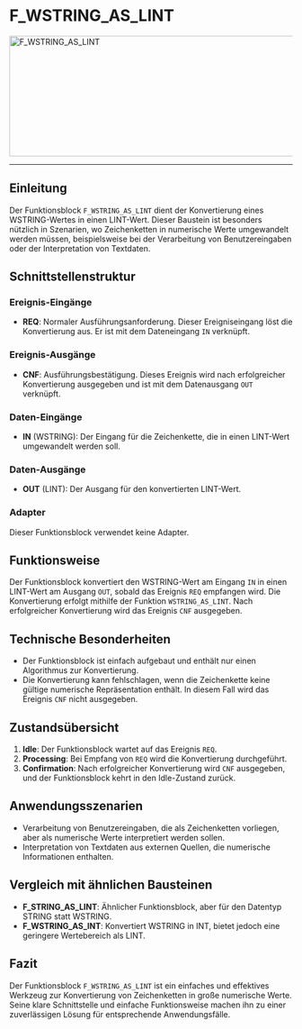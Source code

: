 # F_WSTRING_AS_LINT

<img width="1480" height="214" alt="F_WSTRING_AS_LINT" src="https://github.com/user-attachments/assets/a8ed434d-17fa-45f9-8839-16517ab7d6b0" />

* * * * * * * * * *
## Einleitung
Der Funktionsblock `F_WSTRING_AS_LINT` dient der Konvertierung eines WSTRING-Wertes in einen LINT-Wert. Dieser Baustein ist besonders nützlich in Szenarien, wo Zeichenketten in numerische Werte umgewandelt werden müssen, beispielsweise bei der Verarbeitung von Benutzereingaben oder der Interpretation von Textdaten.

## Schnittstellenstruktur
### **Ereignis-Eingänge**
- **REQ**: Normaler Ausführungsanforderung. Dieser Ereigniseingang löst die Konvertierung aus. Er ist mit dem Dateneingang `IN` verknüpft.

### **Ereignis-Ausgänge**
- **CNF**: Ausführungsbestätigung. Dieses Ereignis wird nach erfolgreicher Konvertierung ausgegeben und ist mit dem Datenausgang `OUT` verknüpft.

### **Daten-Eingänge**
- **IN** (WSTRING): Der Eingang für die Zeichenkette, die in einen LINT-Wert umgewandelt werden soll.

### **Daten-Ausgänge**
- **OUT** (LINT): Der Ausgang für den konvertierten LINT-Wert.

### **Adapter**
Dieser Funktionsblock verwendet keine Adapter.

## Funktionsweise
Der Funktionsblock konvertiert den WSTRING-Wert am Eingang `IN` in einen LINT-Wert am Ausgang `OUT`, sobald das Ereignis `REQ` empfangen wird. Die Konvertierung erfolgt mithilfe der Funktion `WSTRING_AS_LINT`. Nach erfolgreicher Konvertierung wird das Ereignis `CNF` ausgegeben.

## Technische Besonderheiten
- Der Funktionsblock ist einfach aufgebaut und enthält nur einen Algorithmus zur Konvertierung.
- Die Konvertierung kann fehlschlagen, wenn die Zeichenkette keine gültige numerische Repräsentation enthält. In diesem Fall wird das Ereignis `CNF` nicht ausgegeben.

## Zustandsübersicht
1. **Idle**: Der Funktionsblock wartet auf das Ereignis `REQ`.
2. **Processing**: Bei Empfang von `REQ` wird die Konvertierung durchgeführt.
3. **Confirmation**: Nach erfolgreicher Konvertierung wird `CNF` ausgegeben, und der Funktionsblock kehrt in den Idle-Zustand zurück.

## Anwendungsszenarien
- Verarbeitung von Benutzereingaben, die als Zeichenketten vorliegen, aber als numerische Werte interpretiert werden sollen.
- Interpretation von Textdaten aus externen Quellen, die numerische Informationen enthalten.

## Vergleich mit ähnlichen Bausteinen
- **F_STRING_AS_LINT**: Ähnlicher Funktionsblock, aber für den Datentyp STRING statt WSTRING.
- **F_WSTRING_AS_INT**: Konvertiert WSTRING in INT, bietet jedoch eine geringere Wertebereich als LINT.

## Fazit
Der Funktionsblock `F_WSTRING_AS_LINT` ist ein einfaches und effektives Werkzeug zur Konvertierung von Zeichenketten in große numerische Werte. Seine klare Schnittstelle und einfache Funktionsweise machen ihn zu einer zuverlässigen Lösung für entsprechende Anwendungsfälle.
